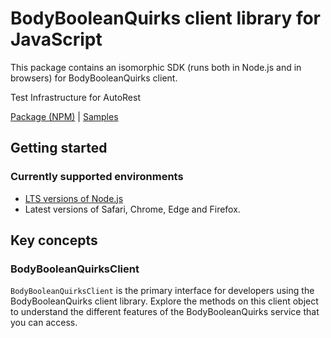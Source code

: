 # BodyBooleanQuirks client library for JavaScript

This package contains an isomorphic SDK (runs both in Node.js and in browsers) for BodyBooleanQuirks client.

Test Infrastructure for AutoRest

[Package (NPM)](https://www.npmjs.com/package/body-boolean-quirks) |
[Samples](https://github.com/Azure-Samples/azure-samples-js-management)

## Getting started

### Currently supported environments

- [LTS versions of Node.js](https://nodejs.org/about/releases/)
- Latest versions of Safari, Chrome, Edge and Firefox.




## Key concepts

### BodyBooleanQuirksClient

`BodyBooleanQuirksClient` is the primary interface for developers using the BodyBooleanQuirks client library. Explore the methods on this client object to understand the different features of the BodyBooleanQuirks service that you can access.

